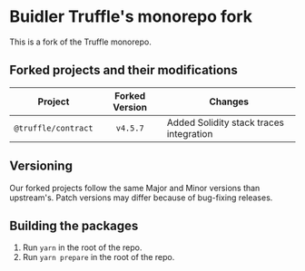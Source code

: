 # Buidler Truffle's monorepo fork

This is a fork of the Truffle monorepo.

## Forked projects and their modifications

| Project              | Forked Version   | Changes                                 |
| -------------------- | :--------------: | --------------------------------------- |
| `@truffle/contract`  |    `v4.5.7`      | Added Solidity stack traces integration |


## Versioning

Our forked projects follow the same Major and Minor versions than upstream's. 
Patch versions may differ because of bug-fixing releases.

## Building the packages

1. Run `yarn` in the root of the repo.
2. Run `yarn prepare` in the root of the repo.
